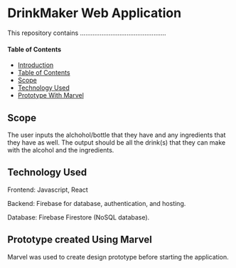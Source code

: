 # DrinkMaker Web Application
This repository contains ................................................

#### Table of Contents

-  [Introduction](#drinkmaker-web-application)
-  [Table of Contents](#table-of-contents)
-  [Scope](#scope)
-  [Technology Used](#technology-used)
-  [Prototype With Marvel](#prototype-created-using-marvel)

  
## Scope 
The user inputs the alchohol/bottle that they have and any ingredients that they have as well. The output should be all the drink(s) that they can make with the alcohol and the ingredients. 

## Technology Used
Frontend: Javascript, React

Backend: Firebase for database, authentication, and hosting.

Database: Firebase Firestore (NoSQL database).

## Prototype created Using Marvel
Marvel was used to create design prototype before starting the application. 

